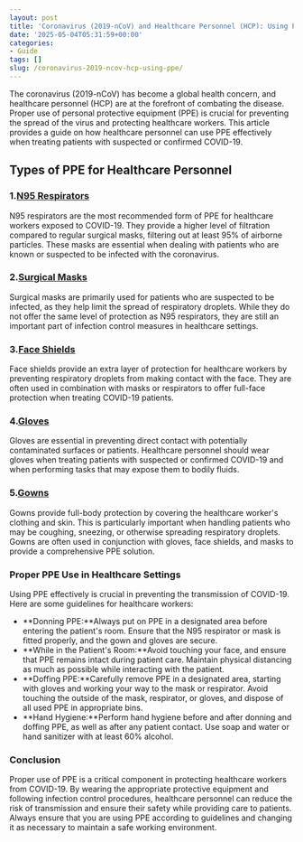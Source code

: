 ```yaml
---
layout: post
title: 'Coronavirus (2019-nCoV) and Healthcare Personnel (HCP): Using PPE'
date: '2025-05-04T05:31:59+00:00'
categories:
- Guide
tags: []
slug: /coronavirus-2019-ncov-hcp-using-ppe/
---
```


The coronavirus (2019-nCoV) has become a global health concern, and healthcare personnel (HCP) are at the forefront of combating the disease. Proper use of personal protective equipment (PPE) is crucial for preventing the spread of the virus and protecting healthcare workers. This article provides a guide on how healthcare personnel can use PPE effectively when treating patients with suspected or confirmed COVID-19.
## Types of PPE for Healthcare Personnel
### 1.[N95 Respirators](https://www.amazon.com/dp/B084V8KZ71?tag=p-policy-20)
N95 respirators are the most recommended form of PPE for healthcare workers exposed to COVID-19. They provide a higher level of filtration compared to regular surgical masks, filtering out at least 95% of airborne particles. These masks are essential when dealing with patients who are known or suspected to be infected with the coronavirus.
### 2.[Surgical Masks](https://www.amazon.com/dp/B085Y2D8TR?tag=p-policy-20)
Surgical masks are primarily used for patients who are suspected to be infected, as they help limit the spread of respiratory droplets. While they do not offer the same level of protection as N95 respirators, they are still an important part of infection control measures in healthcare settings.
### 3.[Face Shields](https://www.amazon.com/dp/B08Y6J9TL1?tag=p-policy-20)
Face shields provide an extra layer of protection for healthcare workers by preventing respiratory droplets from making contact with the face. They are often used in combination with masks or respirators to offer full-face protection when treating COVID-19 patients.
### 4.[Gloves](https://www.amazon.com/dp/B07ZC3H1S7?tag=p-policy-20)
Gloves are essential in preventing direct contact with potentially contaminated surfaces or patients. Healthcare personnel should wear gloves when treating patients with suspected or confirmed COVID-19 and when performing tasks that may expose them to bodily fluids.
### 5.[Gowns](https://www.amazon.com/dp/B01B0ZS4IK?tag=p-policy-20)
Gowns provide full-body protection by covering the healthcare worker's clothing and skin. This is particularly important when handling patients who may be coughing, sneezing, or otherwise spreading respiratory droplets. Gowns are often used in conjunction with gloves, face shields, and masks to provide a comprehensive PPE solution.
### Proper PPE Use in Healthcare Settings
Using PPE effectively is crucial in preventing the transmission of COVID-19. Here are some guidelines for healthcare workers:
- **Donning PPE:**Always put on PPE in a designated area before entering the patient's room. Ensure that the N95 respirator or mask is fitted properly, and the gown and gloves are secure.
- **While in the Patient's Room:**Avoid touching your face, and ensure that PPE remains intact during patient care. Maintain physical distancing as much as possible while interacting with the patient.
- **Doffing PPE:**Carefully remove PPE in a designated area, starting with gloves and working your way to the mask or respirator. Avoid touching the outside of the mask, respirator, or gloves, and dispose of all used PPE in appropriate bins.
- **Hand Hygiene:**Perform hand hygiene before and after donning and doffing PPE, as well as after any patient contact. Use soap and water or hand sanitizer with at least 60% alcohol.
### Conclusion
Proper use of PPE is a critical component in protecting healthcare workers from COVID-19. By wearing the appropriate protective equipment and following infection control procedures, healthcare personnel can reduce the risk of transmission and ensure their safety while providing care to patients. Always ensure that you are using PPE according to guidelines and changing it as necessary to maintain a safe working environment.
